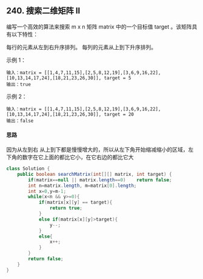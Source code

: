## 240. 搜索二维矩阵 II

编写一个高效的算法来搜索 m x n 矩阵 matrix 中的一个目标值 target 。该矩阵具有以下特性：

每行的元素从左到右升序排列。
每列的元素从上到下升序排列。

示例 1：

```
输入：matrix = [[1,4,7,11,15],[2,5,8,12,19],[3,6,9,16,22],[10,13,14,17,24],[18,21,23,26,30]], target = 5
输出：true
```

示例 2：
```
输入：matrix = [[1,4,7,11,15],[2,5,8,12,19],[3,6,9,16,22],[10,13,14,17,24],[18,21,23,26,30]], target = 20
输出：false
```

#### 思路

因为从左到右 从上到下都是慢慢增大的，所以从左下角开始缩减缩小的区域，左下角的数字在它上面的都比它小，在它右边的都比它大

```java
class Solution {
    public boolean searchMatrix(int[][] matrix, int target) {
        if(matrix==null || matrix.length==0)    return false;
        int n=matrix.length, m=matrix[0].length;
        int x=0,y=m-1;
        while(x<n && y>=0){
            if(matrix[x][y] == target){
                return true;
            }
            else if(matrix[x][y]>target){
                y--;
            }
            else{
                x++;
            }
        }
        return false;
    }
}
```

